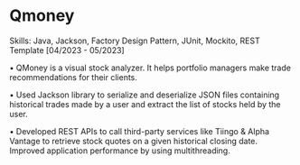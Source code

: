 # Qmoney
Skills: Java, Jackson, Factory Design Pattern, JUnit, Mockito, REST Template	[04/2023 - 05/2023]

•	QMoney is a visual stock analyzer. It helps portfolio managers make trade recommendations for their clients.

•	Used Jackson library to serialize and deserialize JSON files containing historical trades made by a user and extract the list of stocks held by the user.

•	Developed REST APIs to call third-party services like Tiingo & Alpha Vantage to retrieve stock quotes on a given historical closing date. Improved application performance by using multithreading.
